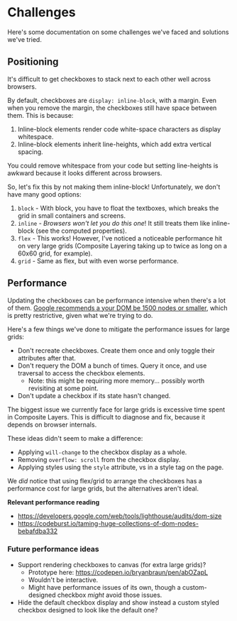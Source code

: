 # Challenges

Here's some documentation on some challenges we've faced and solutions we've tried.

## Positioning

It's difficult to get checkboxes to stack next to each other well across browsers.

By default, checkboxes are `display: inline-block`, with a margin. Even when you remove the margin, the checkboxes still have space between them. This is because:

1. Inline-block elements render code white-space characters as display whitespace.
2. Inline-block elements inherit line-heights, which add extra vertical spacing.

You could remove whitespace from your code but setting line-heights is awkward because it looks different across browsers.

So, let's fix this by not making them inline-block! Unfortunately, we don't have many good options:

1. `block` - With block, you have to float the textboxes, which breaks the grid in small containers and screens.
2. `inline` - *Browsers won't let you do this one*! It still treats them like inline-block (see the computed properties).
3. `flex` - This works! However, I've noticed a noticeable performance hit on very large grids (Composite Layering taking up to twice as long on a 60x60 grid, for example).
4. `grid` - Same as flex, but with even worse performance.

## Performance

Updating the checkboxes can be performance intensive when there's a lot of them. [Google recommends a your DOM be 1500 nodes or smaller](https://web.dev/dom-size/), which is pretty restrictive, given what we're trying to do.

Here's a few things we've done to mitigate the performance issues for large grids:

- Don't recreate checkboxes. Create them once and only toggle their attributes after that.
- Don't requery the DOM a bunch of times. Query it once, and use traversal to access the checkbox elements.
  - Note: this might be requiring more memory... possibly worth revisiting at some point.
- Don't update a checkbox if its state hasn't changed.

The biggest issue we currently face for large grids is excessive time spent in Composite Layers. This is difficult to diagnose and fix, because it depends on browser internals.

These ideas didn't seem to make a difference:

- Applying `will-change` to the checkbox display as a whole.
- Removing `overflow: scroll` from the checkbox display.
- Applying styles using the `style` attribute, vs in a style tag on the page.

We *did* notice that using flex/grid to arrange the checkboxes has a performance cost for large grids, but the alternatives aren't ideal.

**Relevant performance reading**

- https://developers.google.com/web/tools/lighthouse/audits/dom-size
- https://codeburst.io/taming-huge-collections-of-dom-nodes-bebafdba332

### Future performance ideas

- Support rendering checkboxes to canvas (for extra large grids)?
  - Prototype here: https://codepen.io/bryanbraun/pen/abOZapL
  - Wouldn't be interactive.
  - Might have performance issues of its own, though a custom-designed checkbox *might* avoid those issues.
- Hide the default checkbox display and show instead a custom styled checkbox designed to look like the default one?
